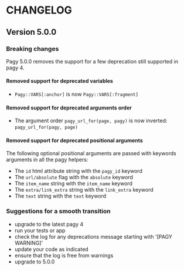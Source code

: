 # CHANGELOG

## Version 5.0.0

### Breaking changes

Pagy 5.0.0 removes the support for a few deprecation still supported in pagy 4.

#### Removed support for deprecated variables

- `Pagy::VARS[:anchor]` is now `Pagy::VARS[:fragment]`

#### Removed support for deprecated arguments order

- The argument order `pagy_url_for(page, pagy)` is now inverted: `pagy_url_for(pagy, page)`

#### Removed support for deprecated positional arguments

The following optional positional arguments are passed with keywords arguments in all the pagy helpers:

- The `id` html attribute string with the `pagy_id` keyword 
- The `url/absolute` flag with the `absolute` keyword 
- The `item_name` string with the `item_name` keyword
- The `extra/link_extra` string with the `link_extra` keyword
- The `text` string with the `text` keyword

### Suggestions for a smooth transition

- upgrade to the latest pagy 4
- run your tests or app
- check the log for any deprecations message starting with '[PAGY WARNING]'
- update your code as indicated
- ensure that the log is free from warnings
- upgrade to 5.0.0
